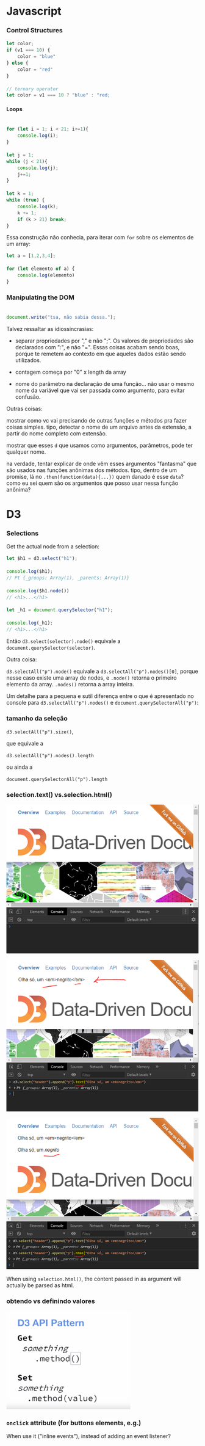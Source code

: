 # Javascript

### Control Structures

```javascript
let color;
if (v1 === 10) {
    color = "blue"
} else {
    color = "red"
}

// ternary operator
let color = v1 === 10 ? "blue" : "red;
```

#### Loops

```javascript

for (let i = 1; i < 21; i+=1){
    console.log(i);
}

let j = 1;
while (j < 21){
    console.log(j);
    j+=1;
}

let k = 1;
while (true) {
    console.log(k);
    k += 1;
    if (k > 21) break;
}
```

Essa construção não conhecia, para iterar com `for` sobre os elementos de um array:

```js
let a = [1,2,3,4];

for (let elemento of a) {
    console.log(elemento)
}

```


### Manipulating the DOM

```javascript

document.write("tsa, não sabia dessa.");

```

Talvez ressaltar as idiossincrasias: 

* separar propriedades por "," e não ";". Os valores de propriedades são declarados com ":", e não "=". Essas coisas acabam sendo boas, porque te remetem ao contexto em que aqueles dados estão sendo utilizados.

* contagem começa por "0" x length da array

* nome do parâmetro na declaração de uma função... não usar o mesmo nome da variável que vai ser passada como argumento, para evitar confusão.

Outras coisas:

mostrar como vc vai precisando de outras funções e métodos pra fazer coisas simples. tipo, detectar o nome de um arquivo antes da extensão, a partir do nome completo com extensão.

mostrar que esses `d` que usamos como argumentos, parâmetros, pode ter qualquer nome.

na verdade, tentar explicar de onde vêm esses argumentos "fantasma" que são usados nas funções anônimas dos métodos. tipo, dentro de um promise, lá no `.then(function(data){...})` quem danado é esse `data`? como eu sei quem são os argumentos que posso usar nessa função anônima?

# D3

### Selections

Get the actual node from a selection:

```js
let $h1 = d3.select("h1");

console.log($h1);
// Pt {_groups: Array(1), _parents: Array(1)}

console.log($h1.node())
// <h1>...</h1>

let _h1 = document.querySelector("h1");

console.log(_h1);
// <h1>...</h1>

```

Então `d3.select(selector).node()` equivale a `document.querySelector(selector)`.

Outra coisa:

`d3.selectAll("p").node()` equivale a `d3.selectAll("p").nodes()[0]`, porque nesse caso existe uma array de nodes, e `.node()` retorna o primeiro elemento da array. `.nodes()` retorna a array inteira.

Um detalhe para a pequena e sutil diferença entre o que é apresentado no console para `d3.selectAll("p").nodes()` e `document.querySelectorAll("p")`:


### tamanho da seleção

`d3.selectAll("p").size()`,

que equivale a

`d3.selectAll("p").nodes().length`

ou ainda a 

`document.querySelectorAll("p").length`


### selection.text() vs.selection.html()

![](JS_d3_reference_02.PNG)

![](JS_d3_reference_02text.PNG)

![](JS_d3_reference_02html.PNG)

When using `selection.html()`, the content passed in as argument will actually be parsed as html.

### obtendo vs definindo valores

![](JS_d3_reference_03.PNG)

### `onclick` attribute (for buttons elements, e.g.)

When use it ("inline events"), instead of adding an event listener?



